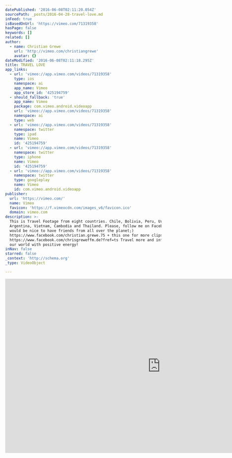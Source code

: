```yaml
---
datePublished: '2016-06-08T02:11:20.054Z'
sourcePath: _posts/2016-04-28-travel-love.md
inFeed: true
isBasedOnUrl: 'https://vimeo.com/71319358'
hasPage: false
keywords: []
related: []
author:
  - name: Christian Grewe
    url: 'http://vimeo.com/christiangrewe'
    avatar: {}
dateModified: '2016-06-08T02:11:18.295Z'
title: TRAVEL LOVE
app_links:
  - url: 'vimeo://app.vimeo.com/videos/71319358'
    type: ios
    namespace: ai
    app_name: Vimeo
    app_store_id: '425194759'
  - should_fallback: 'true'
    app_name: Vimeo
    package: com.vimeo.android.videoapp
    url: 'vimeo://app.vimeo.com/videos/71319358'
    namespace: ai
    type: web
  - url: 'vimeo://app.vimeo.com/videos/71319358'
    namespace: twitter
    type: ipad
    name: Vimeo
    id: '425194759'
  - url: 'vimeo://app.vimeo.com/videos/71319358'
    namespace: twitter
    type: iphone
    name: Vimeo
    id: '425194759'
  - url: 'vimeo://app.vimeo.com/videos/71319358'
    namespace: twitter
    type: googleplay
    name: Vimeo
    id: com.vimeo.android.videoapp
publisher:
  url: 'https://vimeo.com/'
  name: Vimeo
  favicon: 'https://f.vimeocdn.com/images_v6/favicon.ico'
  domain: vimeo.com
description: >-
  This is Travel Footage from eight countries. Chile, Bolivia, Peru, Uruguay,
  Argentina, Vietnam, Cambodia and Thailand. Please, follow me on Facebook! It
  would be nice to have friends from all over the planet;)
  https://www.facebook.com/christian.grewe.75 + this one for more clips!
  https://www.facebook.com/chrisgreweffm.de?fref=ts Travel more and influence
  our world with positive energy!
inNav: false
starred: false
_context: 'http://schema.org'
_type: VideoObject

---
```

<iframe src="https://cdn.embedly.com/widgets/media.html?src=https%3A%2F%2Fplayer.vimeo.com%2Fvideo%2F71319358&amp;url=https%3A%2F%2Fvimeo.com%2F71319358&amp;image=http%3A%2F%2Fi.vimeocdn.com%2Fvideo%2F445279158_1280.jpg&amp;key=b7d04c9b404c499eba89ee7072e1c4f7&amp;type=text%2Fhtml&amp;schema=vimeo" width="1000" height="563" scrolling="no" frameborder="0" allowfullscreen="" style=""></iframe>